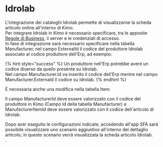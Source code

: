 # Idrolab

L'integrazione dei cataloghi Idrolab permette di visualizzarne la scheda articolo online all'interno di Kimo.\
Per integrare Idrolab in Kimo è necessario specificare, tra le apposite [Regole di Business](../../impostazioni/business-rules/), il server e le credenziali di accesso.\
In fase di integrazione sarà necessario specificare nella tabella Manufacturer, nel campo ExternalId il codice del produttore Idrolab associato al codice produttore dell'Erp, ad esempio:

{% hint style="success" %}
Un produttore nell'Erp potrebbe avere un codice diverso da quello presente su Idrolab.\
Nel campo Manufacturer.Id va inserito il codice dell'Erp mentre nel campo Manufacturer.ExternaId il codice su Idrolab.
{% endhint %}

È necessaria anche una modifica nella tabella Item:

Il campo ManufacturerId deve essere valorizzato con il codice del produttore in Kimo (Campo Id della tabella Manufacturer) e ManufacturerItemId deve essere valorizzato con il codice dell'articolo di Idrolab.



Dopo aver eseguito le configurazioni indicate, accedendo all'app SFA sarà possibile visualizzare uno scenario aggiuntivo all'interno del dettaglio articolo; in questo scenario verrà visualizzata la scheda articolo Idrolab.\
.